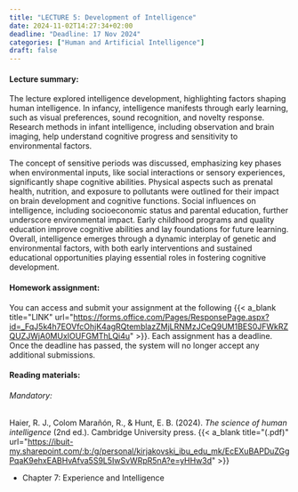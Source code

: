 ```yaml
---
title: "LECTURE 5: Development of Intelligence"
date: 2024-11-02T14:27:34+02:00
deadline: "Deadline: 17 Nov 2024"
categories: ["Human and Artificial Intelligence"]
draft: false
---
```


#### Lecture summary:

The lecture explored intelligence development, highlighting factors shaping human intelligence. In infancy, intelligence manifests through early learning, such as visual preferences, sound recognition, and novelty response. Research methods in infant intelligence, including observation and brain imaging, help understand cognitive progress and sensitivity to environmental factors.

The concept of sensitive periods was discussed, emphasizing key phases when environmental inputs, like social interactions or sensory experiences, significantly shape cognitive abilities. Physical aspects such as prenatal health, nutrition, and exposure to pollutants were outlined for their impact on brain development and cognitive functions. Social influences on intelligence, including socioeconomic status and parental education, further underscore environmental impact. Early childhood programs and quality education improve cognitive abilities and lay foundations for future learning. Overall, intelligence emerges through a dynamic interplay of genetic and environmental factors, with both early interventions and sustained educational opportunities playing essential roles in fostering cognitive development.

#### Homework assignment:

You can access and submit your assignment at the following {{< a_blank title="LINK" url="https://forms.office.com/Pages/ResponsePage.aspx?id=_FqJ5k4h7EOVfcOhjK4agRQtemblazZMjLRNMzJCeQ9UM1BES0JFWkRZQUZJWjA0MUxIOUFGMThLQi4u" >}}. Each assignment has a deadline. Once the deadline has passed, the system will no longer accept any additional submissions.

#### Reading materials:

###### Mandatory:

Haier, R. J., Colom Marañón, R., & Hunt, E. B. (2024). *The science of human intelligence* (2nd ed.). Cambridge University press. {{< a_blank title="(.pdf)" url="https://ibuit-my.sharepoint.com/:b:/g/personal/kirjakovski_ibu_edu_mk/EcEXuBAPDuZGgPqaK9ehxEABHvAfva5S9L5IwSvWRpR5nA?e=yHHw3d" >}}

* Chapter 7: Experience and Intelligence

<!-- Optional:

* Boden, M. A. (2016). *AI: Its nature and future.* Oxford University Press. {{< a_blank title="(.pdf)" url="https://ibuit-my.sharepoint.com/:b:/g/personal/kirjakovski_ibu_edu_mk/EWxTY72ZMS5ErkFPlQ_CMGsB6Ifx3WgcFJuPdPPXGtF6cg?e=FRFfdT" >}} -->
